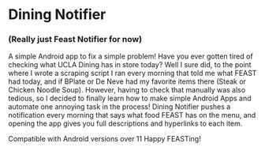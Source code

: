 # Dining Notifier
### (Really just Feast Notifier for now)

A simple Android app to fix a simple problem!
Have you ever gotten tired of checking what UCLA Dining has in store today? Well I sure did, to the point where I wrote a scraping script I ran every morning that told me what FEAST had today, and if BPlate or De Neve had my favorite items there (Steak or Chicken Noodle Soup). However, having to check that manually was also tedious, so I decided to finally learn how to make simple Android Apps and automate one annoying task in the process! Dining Notifier pushes a notification every morning that says what food FEAST has on the menu, and opening the app gives you full descriptions and hyperlinks to each item.

Compatible with Android versions over 11
Happy FEASTing!
